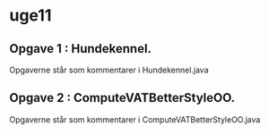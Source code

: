# uge11

## Opgave 1 : Hundekennel. 
Opgaverne står som kommentarer i Hundekennel.java
## Opgave 2 : ComputeVATBetterStyleOO. 
Opgaverne står som kommentarer i ComputeVATBetterStyleOO.java
